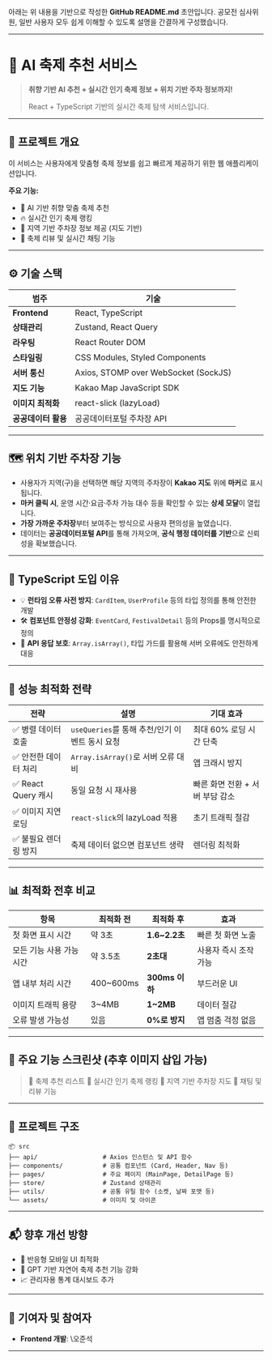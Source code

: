 아래는 위 내용을 기반으로 작성한 **GitHub README.md** 초안입니다. 공모전 심사위원, 일반 사용자 모두 쉽게 이해할 수 있도록 설명을 간결하게 구성했습니다.

---

# 🎉 AI 축제 추천 서비스

> **취향 기반 AI 추천 + 실시간 인기 축제 정보 + 위치 기반 주차 정보까지!**
>
> React + TypeScript 기반의 실시간 축제 탐색 서비스입니다.

---

## 🧩 프로젝트 개요

이 서비스는 사용자에게 맞춤형 축제 정보를 쉽고 빠르게 제공하기 위한 웹 애플리케이션입니다.

**주요 기능:**

* 🎯 AI 기반 취향 맞춤 축제 추천
* 🔥 실시간 인기 축제 랭킹
* 📍 지역 기반 주차장 정보 제공 (지도 기반)
* 💬 축제 리뷰 및 실시간 채팅 기능

---

## ⚙️ 기술 스택

| 범주           | 기술                                   |
| ------------ | ------------------------------------ |
| **Frontend** | React, TypeScript                    |
| **상태관리**     | Zustand, React Query                 |
| **라우팅**      | React Router DOM                     |
| **스타일링**     | CSS Modules, Styled Components       |
| **서버 통신**    | Axios, STOMP over WebSocket (SockJS) |
| **지도 기능**    | Kakao Map JavaScript SDK             |
| **이미지 최적화**  | react-slick (lazyLoad)               |
| **공공데이터 활용** | 공공데이터포털 주차장 API                      |

---

## 🗺️ 위치 기반 주차장 기능

* 사용자가 지역(구)을 선택하면 해당 지역의 주차장이 **Kakao 지도** 위에 **마커**로 표시됩니다.
* **마커 클릭 시**, 운영 시간·요금·주차 가능 대수 등을 확인할 수 있는 **상세 모달**이 열립니다.
* **가장 가까운 주차장**부터 보여주는 방식으로 사용자 편의성을 높였습니다.
* 데이터는 **공공데이터포털 API**를 통해 가져오며, **공식 행정 데이터를 기반**으로 신뢰성을 확보했습니다.

---

## 📐 TypeScript 도입 이유

* 💡 **런타임 오류 사전 방지**: `CardItem`, `UserProfile` 등의 타입 정의를 통해 안전한 개발
* 🛠️ **컴포넌트 안정성 강화**: `EventCard`, `FestivalDetail` 등의 Props를 명시적으로 정의
* 🔐 **API 응답 보호**: `Array.isArray()`, 타입 가드를 활용해 서버 오류에도 안전하게 대응

---

## 🚀 성능 최적화 전략

| 전략               | 설명                               | 기대 효과               |
| ---------------- | -------------------------------- | ------------------- |
| ✅ 병렬 데이터 호출      | `useQueries`를 통해 추천/인기 이벤트 동시 요청 | 최대 60% 로딩 시간 단축     |
| ✅ 안전한 데이터 처리     | `Array.isArray()`로 서버 오류 대비      | 앱 크래시 방지            |
| ✅ React Query 캐시 | 동일 요청 시 재사용                      | 빠른 화면 전환 + 서버 부담 감소 |
| ✅ 이미지 지연 로딩      | `react-slick`의 lazyLoad 적용       | 초기 트래픽 절감           |
| ✅ 불필요 렌더링 방지     | 축제 데이터 없으면 컴포넌트 생략               | 렌더링 최적화             |

---

## 📊 최적화 전후 비교

| 항목             | 최적화 전      | 최적화 후         | 효과           |
| -------------- | ---------- | ------------- | ------------ |
| 첫 화면 표시 시간     | 약 3초       | **1.6\~2.2초** | 빠른 첫 화면 노출   |
| 모든 기능 사용 가능 시간 | 약 3.5초     | **2초대**       | 사용자 즉시 조작 가능 |
| 앱 내부 처리 시간     | 400\~600ms | **300ms 이하**  | 부드러운 UI      |
| 이미지 트래픽 용량     | 3\~4MB     | **1\~2MB**    | 데이터 절감       |
| 오류 발생 가능성      | 있음         | **0%로 방지**    | 앱 멈춤 걱정 없음   |

---

## 🧪 주요 기능 스크린샷 (추후 이미지 삽입 가능)

> 🔻 축제 추천 리스트
> 🔻 실시간 인기 축제 랭킹
> 🔻 지역 기반 주차장 지도
> 🔻 채팅 및 리뷰 기능

---

## 📁 프로젝트 구조

```
📦 src
├── api/                  # Axios 인스턴스 및 API 함수
├── components/           # 공통 컴포넌트 (Card, Header, Nav 등)
├── pages/                # 주요 페이지 (MainPage, DetailPage 등)
├── store/                # Zustand 상태관리
├── utils/                # 공통 유틸 함수 (소켓, 날짜 포맷 등)
└── assets/               # 이미지 및 아이콘
```

---

## 📬 향후 개선 방향

* 📱 반응형 모바일 UI 최적화
* 🧠 GPT 기반 자연어 축제 추천 기능 강화
* 📈 관리자용 통계 대시보드 추가

---

## 👏 기여자 및 참여자

* **Frontend 개발**: \오준석
---
